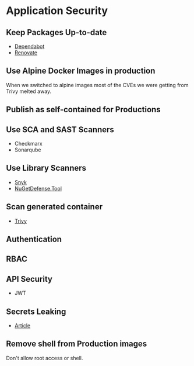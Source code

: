 # Application Security

## Keep Packages Up-to-date

* [Dependabot](https://github.com/dependabot)
* [Renovate](https://www.mend.io/renovate/)

## Use Alpine Docker Images in production

When we switched to alpine images most of the CVEs we were getting from Trivy melted away.

## Publish as self-contained for Productions

## Use SCA and SAST Scanners

* Checkmarx
* Sonarqube

## Use Library Scanners

* [Snyk](https://snyk.io/)
* [NuGetDefense.Tool](https://www.nuget.org/packages/NuGetDefense.Tool)

## Scan generated container

* [Trivy](https://trivy.dev/)

## Authentication

## RBAC

## API Security

* JWT

## Secrets Leaking

* [Article](https://docs.github.com/en/code-security/secret-scanning/configuring-secret-scanning-for-your-repositories)

## Remove shell from Production images

Don't allow root access or shell.
